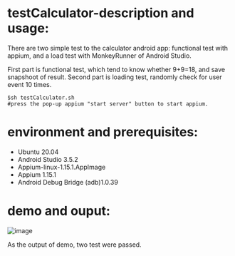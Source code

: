 # testCalculator-description and usage:

There are two simple test to the calculator android app: functional test with appium, and a load test with MonkeyRunner of Android Studio.

First part is functional test, which tend to know whether 9+9=18, and save snapshoot of result.
Second part is loading test, randomly check for user event 10 times.



    

    $sh testCalculator.sh
    #press the pop-up appium "start server" button to start appium.


# environment and prerequisites:

  * Ubuntu 20.04 
  * Android Studio 3.5.2
  * Appium-linux-1.15.1.AppImage
  * Appium 1.15.1
  * Android Debug Bridge (adb)1.0.39

# demo and ouput:
![image](https://github.com/k-eeer/theTests/blob/main/simpleAndroidAppTest/output/demoAppTest.png)

As the output of demo, two test were passed.
